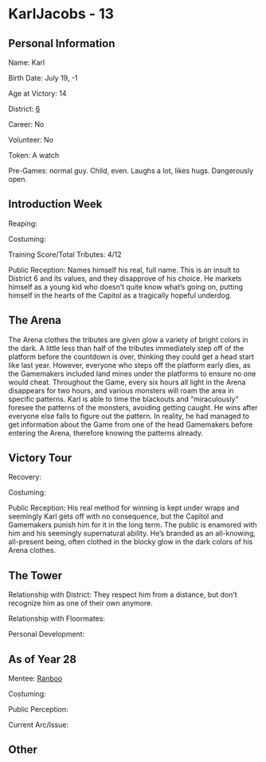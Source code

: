 # KarlJacobs - 13

## Personal Information
Name: Karl

Birth Date: July 19, -1

Age at Victory: 14

District: [6](../../Worldbuilding/Districts/district6.md)

Career: No

Volunteer: No

Token: A watch

Pre-Games: normal guy. Child, even. Laughs a lot, likes hugs. Dangerously open.

## Introduction Week
Reaping: 

Costuming: 

Training Score/Total Tributes: 4/12

Public Reception: Names himself his real, full name. This is an insult to District 6 and its values, and they disapprove of his choice. He markets himself as a young kid who doesn’t quite know what’s going on, putting himself in the hearts of the Capitol as a tragically hopeful underdog.

## The Arena
The Arena clothes the tributes are given glow a variety of bright colors in the dark. A little less than half of the tributes immediately step off of the platform before the countdown is over, thinking they could get a head start like last year. However, everyone who steps off the platform early dies, as the Gamemakers included land mines under the platforms to ensure no one would cheat. Throughout the Game, every six hours all light in the Arena disappears for two hours, and various monsters will roam the area in specific patterns. Karl is able to time the blackouts and “miraculously” foresee the patterns of the monsters, avoiding getting caught. He wins after everyone else fails to figure out the pattern. In reality, he had managed to get information about the Game from one of the head Gamemakers before entering the Arena, therefore knowing the patterns already.

## Victory Tour
Recovery: 

Costuming: 

Public Reception: His real method for winning is kept under wraps and seemingly Karl gets off with no consequence, but the Capitol and Gamemakers punish him for it in the long term. The public is enamored with him and his seemingly supernatural ability. He’s branded as an all-knowing, all-present being, often clothed in the blocky glow in the dark colors of his Arena clothes. 

## The Tower
Relationship with District: They respect him from a distance, but don’t recognize him as one of their own anymore.

Relationship with Floormates: 

Personal Development:

## As of Year 28
Mentee: [Ranboo](Ranboo.md)

Costuming:

Public Perception:

Current Arc/Issue:

## Other
